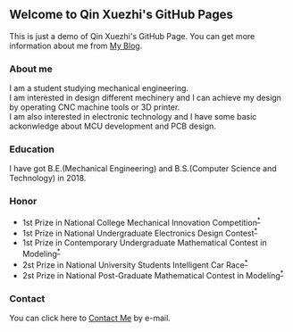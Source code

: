 ## Welcome to Qin Xuezhi's GitHub Pages

This is just a demo of Qin Xuezhi's GitHub Page. You can get more information about me from [My Blog](https://www.univ.cloud).


### About me

I am a student studying mechanical engineering.<br>
I am interested in design different mechinery and I can achieve my design by operating CNC machine tools or 3D printer.<br>
I am also interested in electronic technology and I have some basic ackonwledge about MCU development and PCB design. 


### Education
I have got B.E.(Mechanical Engineering) and B.S.(Computer Science and Technology) in 2018.


### Honor
* 1st Prize in National College Mechanical Innovation Competition<sup>[*](http://umic.ckcest.cn/)</sup>
* 1st Prize in National Undergraduate Electronics Design Contest<sup>[*](http://nuedc.xjtu.edu.cn/)</sup>
* 1st Prize in Contemporary Undergraduate Mathematical Contest in Modeling<sup>[*](http://www.mcm.edu.cn/)</sup>
* 2st Prize in National University Students Intelligent Car Race<sup>[*](https://smartcar.cdstm.cn/)</sup>
* 2st Prize in National Post-Graduate Mathematical Contest in Modeling<sup>[*](https://cpipc.acge.org.cn/)</sup>


### Contact
You can click here to [Contact Me](mailto:qinxz1414@qq.com) by e-mail.
